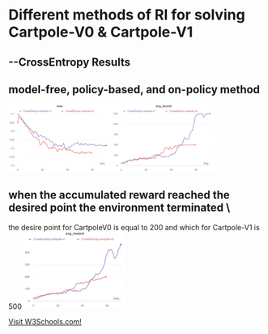 # Different methods of Rl for solving Cartpole-V0 & Cartpole-V1

## --CrossEntropy Results
## model-free, policy-based, and on-policy method


<img src="2.png" width="40%"/> <img src="1.png" width="40%"/>

## when the accumulated reward reached the desired point the environment terminated \
  the desire point for CartpoleV0 is equal to 200 and which for Cartpole-V1 is 500
<img src="3.png" width="40%"/>



<p><a href="https://wandb.ai/iamjalipo/cartpole/reports/Project-Dashboard--Vmlldzo2MTczMzg/edit?flasher=&template=dashboard">Visit W3Schools.com!</a></p>

